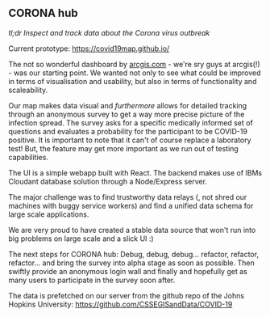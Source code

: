 ## CORONA hub

*tl;dr* _Inspect and track data about the Corona virus outbreak_

Current prototype: https://covid19map.github.io/

The not so wonderful dashboard by [arcgis.com](https://experience.arcgis.com/experience/685d0ace521648f8a5beeeee1b9125cd)  - we're sry guys at arcgis(!) - was our starting point. We wanted not only to see what could be improved in terms of visualisation and usability, but also in terms of functionality and scaleability.

Our map makes data visual and _furthermore_ allows for detailed tracking through an anonymous survey to get a way more precise picture of the infection spread. The survey asks for a specific medically informed set of questions and evaluates a probability for the participant to be COVID-19 positive. It is important to note that it can't of course replace a laboratory test! But, the feature may get more important as we run out of testing capabilities.

The UI is a simple webapp built with React. The backend makes use of IBMs Cloudant database solution through a Node/Express server.

The major challenge was to find trustworthy data relays (, not shred our machines with buggy service workers) and find a unified data schema for large scale applications.

We are very proud to have created a stable data source that won't run into big problems on large scale and a slick UI :) 

The next steps for CORONA hub: Debug, debug, debug... refactor, refactor, refactor... and bring the survey into alpha stage as soon as possible. Then swiftly provide an anonymous login wall and finally and hopefully get as many users to participate in the survey soon after.

The data is prefetched on our server from the github repo of the Johns Hopkins University: https://github.com/CSSEGISandData/COVID-19
